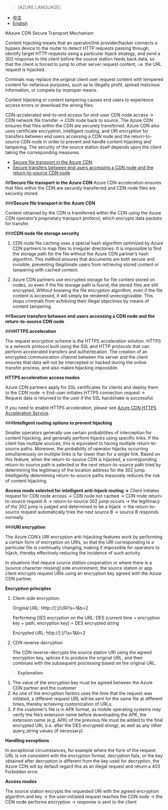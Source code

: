 <properties
    linkid="dev-net-common-tasks-cdn"
    urlDisplayName="CDN"
    pageTitle="Overview of Azure CDN in China – Azure feature guide"
    metaKeywords="Azure CDN, Azure CDN, Azure blobs, Azure caching, Azure add-ons, CDN, CDN acceleration, CDN services, mainstream CDN, multi-scenario acceleration, free CDN, CDN website acceleration, website acceleration, webpage acceleration, static acceleration, download acceleration, VOD acceleration, live streaming media acceleration, cloud services, storage account, cache refresh, return to source, cloud acceleration, acceleration effects, node, traffic, CNAME, bandwidth, network speed, anti-theft chain, https acceleration, low-cost bandwidth, access acceleration, small file acceleration, download acceleration, large file acceleration, streaming media acceleration, HTTPS secure acceleration, cache refresh, content preloading, anti-theft chain, log download, CDN technical files, CDN help files, CDN FAQ"
    description="Learn the overview of Azure CDN, advantages, typical scenarios, and key features."
    metaCanonical=""
    services="cdn"
    documentationCenter=".NET"
    authors="v-jijes"
    solutions=""
    manager=""
    editor="" />
<tags
    ms.service="cdn_en"
    ms.author="v-jijes"
    ms.topic="article"
    ms.date="4/7/2016"
    wacn.date="4/7/2016"
    wacn.lang="en" />

> [AZURE.LANGUAGE]
- [中文](/documentation/articles/cdn-security/)
- [English](/documentation/articles/cdn-enus-security/)

#<a name="azure-cdn"></a>Azure CDN Secure Transport Mechanism


Content hijacking means that an operator/link provider/hacker connects a bypass device to the router to detect HTTP requests passing through, identify target HTTP requests using a particular hijack strategy, and send a 302 response to the client before the source station feeds back data, so that the client is forced to jump to other server request content, i.e. the URL request is hijacked.

Criminals may replace the original client user request content with tempered content for nefarious purposes, such as to illegally profit, spread malicious information, or compete by improper means.

Content hijacking or content tampering causes end users to experience access errors or download the wrong files.

CDN-accelerated end-to-end access for end-user CDN node access -> CDN network file transfer -> CDN node back to source. The Azure CDN ensures that files within the CDN are securely transferred. Azure CDN also uses certificate encryption, intelligent routing, and URI encryption for transfers between end users accessing a CDN node and the return-to-source CDN node in order to prevent and handle content hijacking and tampering. The security of the source station itself depends upon the client taking the corresponding measures.

+ [Secure file transport in the Azure CDN](#step1)
+ [Secure transfers between end users accessing a CDN node and the return-to-source CDN node](#step2)

##**Secure file transport in the Azure CDN**<a id="step1"></a>
Azure CDN acceleration ensures that files within the CDN are securely transferred and CDN node files are securely stored.

###<a name="azure-cdn"></a>**Secure file transport in the Azure CDN**

Content obtained by the CDN is transferred within the CDN using the Azure CDN operator’s proprietary transport protocol, which encrypts data packets for transfer.

###<a name="cdn"></a>**CDN node file storage security**

1. CDN node file caching uses a special hash algorithm optimized by Azure CDN partners to map files to irregular directories. It is impossible to find the storage path for the file without the Azure CDN partner’s hash algorithm. This method ensures that documents are both secure and invisible, preventing illegitimate users from retrieving stored content or tampering with cached content.

2.  Azure CDN partners use encrypted storage for file content stored on nodes, so even if the file storage path is found, the stored files are still encrypted. Without knowing the file encryption algorithm, even if the file content is accessed, it will simply be rendered unrecognizable. This stops criminals from achieving their illegal objectives by means of content tampering.

##**Secure transfers between end users accessing a CDN node and the return-to-source CDN node**<a id="step2"></a>

###<a name="https"></a>**HTTPS acceleration**

The request encryption scheme is the HTTPS acceleration solution. HTTPS is a network protocol built using the SSL and HTTP protocols that can perform accelerated transfers and authentication. The creation of an encrypted communication channel between the server and the client ensures that data will not be intercepted or hacked during the online transfer process, and also makes hijacking impossible.

**HTTPS acceleration access modes**

Azure CDN partners apply for SSL certificates for clients and deploy them to the CDN node -> End-user initiates HTTPS connection request -> Request data is returned to the user if the SSL handshake is successful.

If you need to enable HTTPS acceleration, please see [Azure CDN HTTPS Acceleration Service](/documentation/articles/cdn-enus-https-how-to/).

###<a name=""></a>**Intelligent routing options to prevent hijacking**

Smaller operators generally use certain probabilities of interception for content hijacking, and generally perform hijacks using specific links. If the client has multiple sources, this is equivalent to having multiple return-to-source paths. Moreover, the probability of operator hijacks occurring simultaneously on multiple links is far lower than for a single link. Based on this feature, when the return-to-source CDN is hijacked, a corresponding return-to-source path is selected or the next return-to-source path tried by determining the legitimacy of the location address for the 302 jump. Intelligently determining return-to-source paths massively reduces the risk of content hijacking.

**Access mode selected for intelligent anti-hijack routing ->** Client initiates request for CDN node access -> CDN node not cached -> CDN node return-to-source request A -> return-to-source 302 jump occurs -> the legitimacy of the 302 jump is judged and determined to be a hijack -> the return-to-source request automatically tries the next source B -> source B responds normally.

###<a name="uri"></a>**URI encryption**

The Azure CDN’s URI encryption anti-hijacking features work by performing a certain form of encryption on URIs, so that the URI corresponding to a particular file is continually changing, making it impossible for operators to hijack, thereby effectively reducing the incidence of such activity.

In situations that require source station cooperation or where there is a [source character missing] side environment, the source station or app client encrypts request URIs using an encryption key agreed with the Azure CDN partner.

**Encryption principles**

1. Client-side encryption:

    Original URL: Http://<domain name>[:<port>]/URI?a=1&b=2

    Performing DES encryption on the URL: DES (current time + encryption key + path, encryption key) = DES encrypted string

    Encrypted URL: http://<domain name>[:<port>]/<DES encrypted string>?a=1&b=2

2. CDN reverse decryption

    The CDN reverse-decrypts the source station URI using the agreed encryption key, splices it to produce the original URL, and then continues with the subsequent processing based on the original URL.

>**Explanation**

1. The value of the encryption key must be agreed between the Azure CDN partner and the customer
2. As one of the encryption factors uses the time that the request was initiated, a different request URL will be sent for the same file at different times, thereby achieving customization of URLs.
3. If the customer’s file is in APK format, as mobile operating systems may verify the file’s extension name before downloading the APK, the extension name (e.g. APK) of the previous file must be added to the final encrypted URL (i.e. after the DES encrypted string), as well as any other query_string values (if necessary).

**Handling exceptions**

In exceptional circumstances, for example where the form of the request URL is not consistent with the encryption format, decryption fails, or the key obtained after decryption is different from the key used for decryption, the Azure CDN will by default regard this as an illegal request and return a 403 Forbidden error.

**Access modes**

The source station encrypts the requested URI with the agreed encryption algorithm and key -> the user-initiated request reaches the CDN node -> the CDN node performs encryption -> response is sent to the client

<!--HONumber=May17_HO3-->
